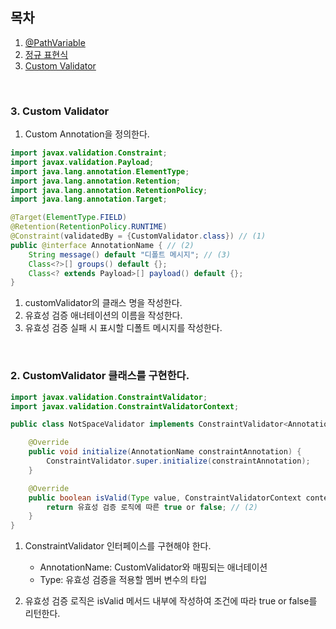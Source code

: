 ## 목차
1. [@PathVariable](#1-pathvariable)
2. [정규 표현식](#2-정규-표현식)
3. [Custom Validator](#3-custom-validator)
<br>

### 3. Custom Validator

1. Custom Annotation을 정의한다.

``` java
import javax.validation.Constraint;
import javax.validation.Payload;
import java.lang.annotation.ElementType;
import java.lang.annotation.Retention;
import java.lang.annotation.RetentionPolicy;
import java.lang.annotation.Target;

@Target(ElementType.FIELD)
@Retention(RetentionPolicy.RUNTIME)
@Constraint(validatedBy = {CustomValidator.class}) // (1)
public @interface AnnotationName { // (2)
    String message() default "디폴트 메시지"; // (3)
    Class<?>[] groups() default {};
    Class<? extends Payload>[] payload() default {};
}
```
        
1. customValidator의 클래스 명을 작성한다.
2. 유효성 검증 애너테이션의 이름을 작성한다.
3. 유효성 검증 실패 시 표시할 디폴트 메시지를 작성한다.
<br>

### 2. CustomValidator 클래스를 구현한다.

```java
import javax.validation.ConstraintValidator;
import javax.validation.ConstraintValidatorContext;

public class NotSpaceValidator implements ConstraintValidator<AnnotationName, Type> { // (1)

    @Override
    public void initialize(AnnotationName constraintAnnotation) {
        ConstraintValidator.super.initialize(constraintAnnotation);
    }

    @Override
    public boolean isValid(Type value, ConstraintValidatorContext context) {
        return 유효성 검증 로직에 따른 true or false; // (2)
    }
}
```
1. ConstraintValidator 인터페이스를 구현해야 한다.
   - AnnotationName: CustomValidator와 매핑되는 애너테이션
   - Type: 유효성 검증을 적용할 멤버 변수의 타입

2. 유효성 검증 로직은 isValid 메서드 내부에 작성하여 조건에 따라 true or false를 리턴한다.
